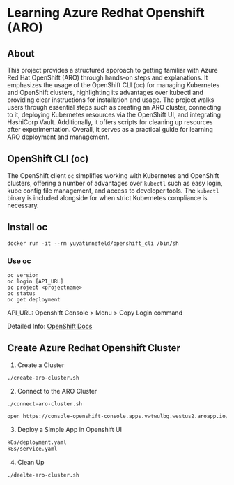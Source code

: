 # Learning Azure Redhat Openshift (ARO)

## About
This project provides a structured approach to getting familiar with Azure Red Hat OpenShift (ARO) through hands-on steps and explanations. It emphasizes the usage of the OpenShift CLI (oc) for managing Kubernetes and OpenShift clusters, highlighting its advantages over kubectl and providing clear instructions for installation and usage. The project walks users through essential steps such as creating an ARO cluster, connecting to it, deploying Kubernetes resources via the OpenShift UI, and integrating HashiCorp Vault. Additionally, it offers scripts for cleaning up resources after experimentation. Overall, it serves as a practical guide for learning ARO deployment and management.

## OpenShift CLI (oc)
The OpenShift client `oc` simplifies working with Kubernetes and OpenShift
clusters, offering a number of advantages over `kubectl` such as easy login,
kube config file management, and access to developer tools. The `kubectl`
binary is included alongside for when strict Kubernetes compliance is necessary.

## Install oc
    docker run -it --rm yuyatinnefeld/openshift_cli /bin/sh

### Use oc
    oc version
    oc login [API_URL]
    oc project <projectname>
    oc status
    oc get deployment

API_URL: Openshift Console > Menu > Copy Login command

Detailed Info: [OpenShift Docs](https://docs.openshift.com/container-platform/4.11/cli_reference/openshift_cli/getting-started-cli.html)


## Create Azure Redhat Openshift Cluster

1. Create a Cluster
```bash
./create-aro-cluster.sh
```

2. Connect to the ARO Cluster
```bash
./connect-aro-cluster.sh
```

```bash
open https://console-openshift-console.apps.vwtwulbg.westus2.aroapp.io/
```

3. Deploy a Simple App in Openshift UI
```bash
k8s/deployment.yaml
k8s/service.yaml
```

4. Clean Up
```bash
./deelte-aro-cluster.sh
```
